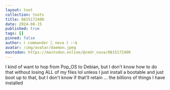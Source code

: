 ```yaml
---
layout: toot
collection: toots
title: 0815172400
date: 2024-08-15
published: true
tags: []
pinned: false
author: ⸸ commander ░ nova ⸸ :~$
avatar: /img/avatar/daemon.jpeg
mastodon: https://mastodon.online/@cmdr_nova/0815172400
---
```


I kind of want to hop from Pop_OS to Debian, but I don't know how to do that without losing ALL of my files lol unless I just install a bootable and just boot up to that, but I don't know if that'll retain ... the billions of things I have installed
